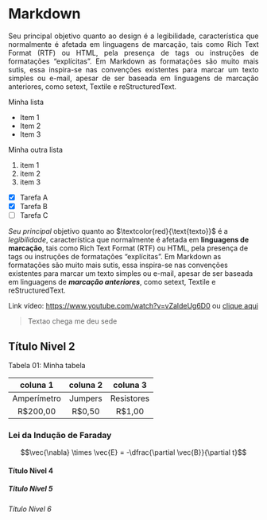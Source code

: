 # Markdown

 <p align="justify"> Seu principal objetivo quanto ao design é a legibilidade, característica que normalmente é afetada em linguagens de marcação, tais como Rich Text Format (RTF) ou HTML, pela presença de tags ou instruções de formatações “explícitas”. Em Markdown as formatações são muito mais sutis, essa inspira-se nas convenções existentes para marcar um texto simples ou e-mail, apesar de ser baseada em linguagens de marcação anteriores, como setext, Textile e reStructuredText.</p>

Minha lista
* Item 1
* Item 2
* Item 3

Minha outra lista
1. item 1
2. item 2
3. item 3

- [x] Tarefa A
- [x] Tarefa B
- [ ] Tarefa C

_Seu principal_ objetivo quanto ao $\textcolor{red}{\text{texto}}$ é a *legibilidade*, característica que normalmente é afetada em __linguagens de marcação__, tais como Rich Text Format (RTF) ou HTML, pela presença de tags ou instruções de formatações “explícitas”. Em Markdown as formatações são muito mais sutis, essa inspira-se nas convenções existentes para marcar um texto simples ou e-mail, apesar de ser baseada em linguagens de ***marcação anteriores***, como setext, Textile e reStructuredText.

Link vídeo: <https://www.youtube.com/watch?v=vZaldeUg6D0> ou [clique aqui](https://www.youtube.com/watch?v=vZaldeUg6D0)

> Textao chega me deu sede

## Título Nivel 2

Tabela 01: Minha tabela

|coluna 1|coluna 2|coluna 3|
| :---: | :---: | :---: |
|Amperímetro|Jumpers|Resistores|
|R$200,00|R$0,50|R$1,00|


### Lei da Indução de Faraday

$$\vec{\nabla} \times \vec{E} = -\dfrac{\partial \vec{B}}{\partial t}$$

#### Título Nivel 4
##### Título Nivel 5
###### Título Nivel 6


